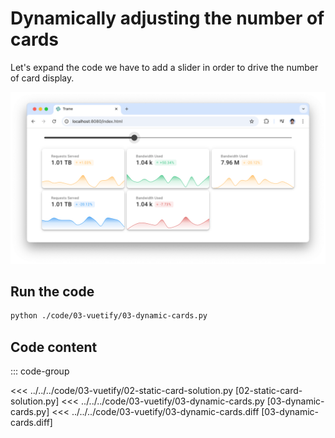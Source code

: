 # Dynamically adjusting the number of cards

Let's expand the code we have to add a slider in order to drive the number of card display.

![](./dynamic-cards.png)


## Run the code

```bash
python ./code/03-vuetify/03-dynamic-cards.py
```

## Code content

::: code-group

<<< ../../../code/03-vuetify/02-static-card-solution.py [02-static-card-solution.py] 
<<< ../../../code/03-vuetify/03-dynamic-cards.py [03-dynamic-cards.py] 
<<< ../../../code/03-vuetify/03-dynamic-cards.diff [03-dynamic-cards.diff] 
